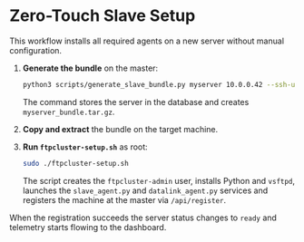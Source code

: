 # Zero-Touch Slave Setup

This workflow installs all required agents on a new server without manual configuration.

1. **Generate the bundle** on the master:
   ```bash
   python3 scripts/generate_slave_bundle.py myserver 10.0.0.42 --ssh-user ubuntu
   ```
   The command stores the server in the database and creates `myserver_bundle.tar.gz`.

2. **Copy and extract** the bundle on the target machine.

3. **Run `ftpcluster-setup.sh`** as root:
   ```bash
   sudo ./ftpcluster-setup.sh
   ```
   The script creates the `ftpcluster-admin` user, installs Python and `vsftpd`, launches the `slave_agent.py` and `datalink_agent.py` services and registers the machine at the master via `/api/register`.

When the registration succeeds the server status changes to `ready` and telemetry starts flowing to the dashboard.

